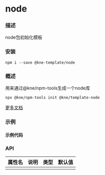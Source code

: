 
# node


### 描述

node包初始化模板


### 安装

```shell
npm i --save @kne-template/node
```


### 概述

用来通过@kne/npm-tools生成一个node库

```shell
npx @kne/npm-tools init @kne/template-node
```

[更多文档](https://www.kne-union.top/#/template/node%>)


### 示例

#### 示例代码



### API

| 属性名 | 说明 | 类型 | 默认值 |
|-----|----|----|-----|
|     |    |    |     |

